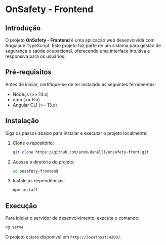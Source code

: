 # OnSafety - Frontend

## Introdução
O projeto **OnSafety - Frontend** é uma aplicação web desenvolvida com Angular e TypeScript. Este projeto faz parte de um sistema para gestão de segurança e saúde ocupacional, oferecendo uma interface intuitiva e responsiva para os usuários.

## Pré-requisitos
Antes de iniciar, certifique-se de ter instalado as seguintes ferramentas:
- Node.js (>= 14.x)
- npm (>= 6.x)
- Angular CLI (>= 13.x)

## Instalação
Siga os passos abaixo para instalar e executar o projeto localmente:

1. Clone o repositório:
   ```bash
   git clone https://github.com/arom-danelli/onsafety-front.git
   ```

2. Acesse o diretório do projeto:
   ```bash
   cd onsafety-frontend
   ```

3. Instale as dependências:
   ```bash
   npm install
   ```

## Execução
Para iniciar o servidor de desenvolvimento, execute o comando:
```bash
ng serve
```
O projeto estará disponível em `http://localhost:4200/`.

